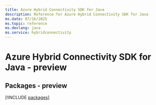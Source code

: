 ```yaml
---
title: Azure Hybrid Connectivity SDK for Java
description: Reference for Azure Hybrid Connectivity SDK for Java
ms.date: 07/16/2025
ms.topic: reference
ms.devlang: java
ms.service: hybridconnectivity
---
```

# Azure Hybrid Connectivity SDK for Java - preview
## Packages - preview
[!INCLUDE [packages](hybrid-connectivity-index.md)]